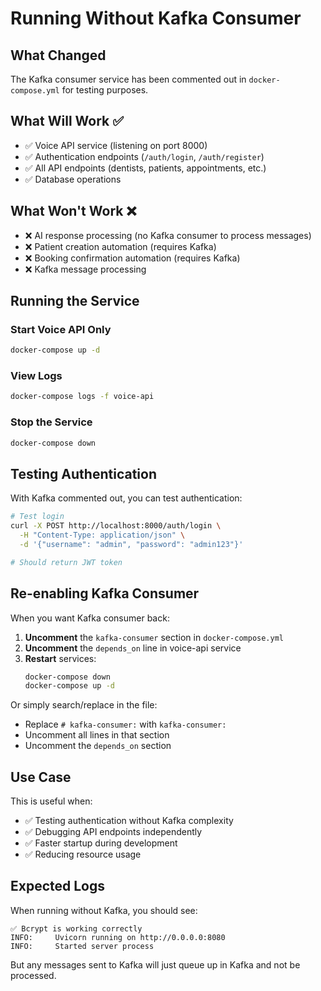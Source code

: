# Running Without Kafka Consumer

## What Changed

The Kafka consumer service has been commented out in `docker-compose.yml` for testing purposes.

## What Will Work ✅

- ✅ Voice API service (listening on port 8000)
- ✅ Authentication endpoints (`/auth/login`, `/auth/register`)
- ✅ All API endpoints (dentists, patients, appointments, etc.)
- ✅ Database operations

## What Won't Work ❌

- ❌ AI response processing (no Kafka consumer to process messages)
- ❌ Patient creation automation (requires Kafka)
- ❌ Booking confirmation automation (requires Kafka)
- ❌ Kafka message processing

## Running the Service

### Start Voice API Only
```bash
docker-compose up -d
```

### View Logs
```bash
docker-compose logs -f voice-api
```

### Stop the Service
```bash
docker-compose down
```

## Testing Authentication

With Kafka commented out, you can test authentication:

```bash
# Test login
curl -X POST http://localhost:8000/auth/login \
  -H "Content-Type: application/json" \
  -d '{"username": "admin", "password": "admin123"}'

# Should return JWT token
```

## Re-enabling Kafka Consumer

When you want Kafka consumer back:

1. **Uncomment** the `kafka-consumer` section in `docker-compose.yml`
2. **Uncomment** the `depends_on` line in voice-api service
3. **Restart** services:
   ```bash
   docker-compose down
   docker-compose up -d
   ```

Or simply search/replace in the file:
- Replace `# kafka-consumer:` with `kafka-consumer:`
- Uncomment all lines in that section
- Uncomment the `depends_on` section

## Use Case

This is useful when:
- ✅ Testing authentication without Kafka complexity
- ✅ Debugging API endpoints independently
- ✅ Faster startup during development
- ✅ Reducing resource usage

## Expected Logs

When running without Kafka, you should see:

```
✅ Bcrypt is working correctly
INFO:     Uvicorn running on http://0.0.0.0:8080
INFO:     Started server process
```

But any messages sent to Kafka will just queue up in Kafka and not be processed.
